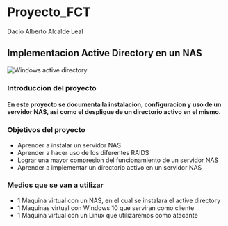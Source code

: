 # Proyecto_FCT 
Dacio Alberto Alcalde Leal
## Implementacion Active Directory en un NAS
![Windows active directory](https://thehackerway.files.wordpress.com/2021/10/ad-1.1.png?w=816&h=9999)
### Introduccion del proyecto
#### En este proyecto se documenta la instalacion, configuracion y uso de un servidor NAS, asi como el despligue de un directorio activo en el mismo.
### Objetivos del proyecto
- Aprender a instalar un servidor NAS
- Aprender a hacer uso de los diferentes RAIDS
- Lograr una mayor compresion del funcionamiento de un servidor NAS
- Aprender a implementar un directorio activo en un servidor NAS
### Medios que se van a utilizar
* 1 Maquina virtual con un NAS, en el cual se instalara el active directory
* 1 Maquinas virtual con Windows 10 que serviran como cliente
* 1 Maquina virtual con un Linux que utilizaremos como atacante

